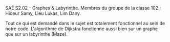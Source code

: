 SAÉ S2.02 - Graphes & Labyrinthe.
Membres du groupe de la classe 102 : Hideur Samy, Lieu Lukas, Lim Dany.

Tout ce qui est demandé dans le sujet est totalement fonctionnel au sein de notre code. L'algorithme de Dijkstra fonctionne aussi bien sur un graphe que sur un labyrinthe (Maze).
